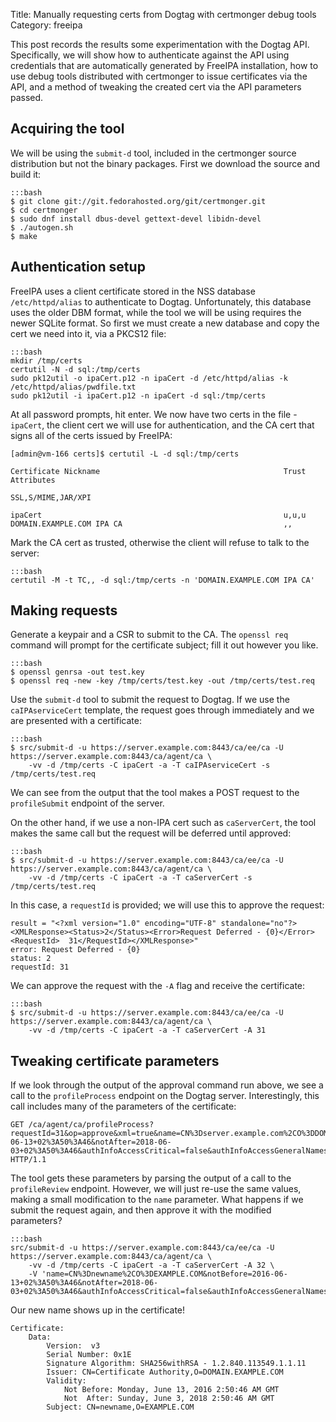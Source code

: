 Title: Manually requesting certs from Dogtag with certmonger debug tools
Category: freeipa

This post records the results some experimentation with the Dogtag API. Specifically, we will show how to authenticate against the API using credentials that are automatically generated by FreeIPA installation, how to use debug tools distributed with certmonger to issue certificates via the API, and a method of tweaking the created cert via the API parameters passed.

## Acquiring the tool
We will be using the `submit-d` tool, included in the certmonger source distribution but not the binary packages. First we download the source and build it:

    :::bash
    $ git clone git://git.fedorahosted.org/git/certmonger.git
    $ cd certmonger
    $ sudo dnf install dbus-devel gettext-devel libidn-devel
    $ ./autogen.sh
    $ make

## Authentication setup
FreeIPA uses a client certificate stored in the NSS database `/etc/httpd/alias` to authenticate to Dogtag. Unfortunately, this database uses the older DBM format, while the tool we will be using requires the newer SQLite format. So first we must create a new database and copy the cert we need into it, via a PKCS12 file:

    :::bash
    mkdir /tmp/certs
    certutil -N -d sql:/tmp/certs
    sudo pk12util -o ipaCert.p12 -n ipaCert -d /etc/httpd/alias -k /etc/httpd/alias/pwdfile.txt
    sudo pk12util -i ipaCert.p12 -n ipaCert -d sql:/tmp/certs

At all password prompts, hit enter. We now have two certs in the file - `ipaCert`, the client cert we will use for authentication, and the CA cert that signs all of the certs issued by FreeIPA:

    [admin@vm-166 certs]$ certutil -L -d sql:/tmp/certs

    Certificate Nickname                                         Trust Attributes
                                                                 SSL,S/MIME,JAR/XPI

    ipaCert                                                      u,u,u
    DOMAIN.EXAMPLE.COM IPA CA                                    ,,

Mark the CA cert as trusted, otherwise the client will refuse to talk to the server:

    :::bash
    certutil -M -t TC,, -d sql:/tmp/certs -n 'DOMAIN.EXAMPLE.COM IPA CA'

## Making requests
Generate a keypair and a CSR to submit to the CA. The `openssl req` command will prompt for the certificate subject; fill it out however you like.

    :::bash
    $ openssl genrsa -out test.key
    $ openssl req -new -key /tmp/certs/test.key -out /tmp/certs/test.req

Use the `submit-d` tool to submit the request to Dogtag. If we use the `caIPAserviceCert` template, the request goes through immediately and we are presented with a certificate:

    :::bash
    $ src/submit-d -u https://server.example.com:8443/ca/ee/ca -U https://server.example.com:8443/ca/agent/ca \
        -vv -d /tmp/certs -C ipaCert -a -T caIPAserviceCert -s /tmp/certs/test.req

We can see from the output that the tool makes a POST request to the `profileSubmit` endpoint of the server.

On the other hand, if we use a non-IPA cert such as `caServerCert`, the tool makes the same call but the request will be deferred until approved:

    :::bash
    $ src/submit-d -u https://server.example.com:8443/ca/ee/ca -U https://server.example.com:8443/ca/agent/ca \
        -vv -d /tmp/certs -C ipaCert -a -T caServerCert -s /tmp/certs/test.req

In this case, a `requestId` is provided; we will use this to approve the request:

    result = "<?xml version="1.0" encoding="UTF-8" standalone="no"?><XMLResponse><Status>2</Status><Error>Request Deferred - {0}</Error><RequestId>  31</RequestId></XMLResponse>"
    error: Request Deferred - {0}
    status: 2
    requestId: 31

We can approve the request with the `-A` flag and receive the certificate:

    :::bash
    $ src/submit-d -u https://server.example.com:8443/ca/ee/ca -U https://server.example.com:8443/ca/agent/ca \
        -vv -d /tmp/certs -C ipaCert -a -T caServerCert -A 31

## Tweaking certificate parameters
If we look through the output of the approval command run above, we see a call to the `profileProcess` endpoint on the Dogtag server. Interestingly, this call includes many of the parameters of the certificate:

    GET /ca/agent/ca/profileProcess?requestId=31&op=approve&xml=true&name=CN%3Dserver.example.com%2CO%3DDOMAIN.EXAMPLE.COM&notBefore=2016-06-13+02%3A50%3A46&notAfter=2018-06-03+02%3A50%3A46&authInfoAccessCritical=false&authInfoAccessGeneralNames=Record+%230%0AMethod%3A1.3.6.1.5.5.7.48.1%0ALocation+Type%3AURIName%0ALocation%3Ahttp%3A%2F%2Fserver.example.com%3A80%2Fca%2Focsp%0AEnable%3Atrue&keyUsageCritical=true&keyUsageDigitalSignature=true&keyUsageNonRepudiation=true&keyUsageKeyEncipherment=true&keyUsageDataEncipherment=true&keyUsageKeyAgreement=false&keyUsageKeyCertSign=false&keyUsageCrlSign=false&keyUsageEncipherOnly=false&keyUsageDecipherOnly=false&exKeyUsageCritical=false&exKeyUsageOIDs=1.3.6.1.5.5.7.3.1%2C1.3.6.1.5.5.7.3.2&signingAlg=SHA256withRSA HTTP/1.1

The tool gets these parameters by parsing the output of a call to the `profileReview` endpoint. However, we will just re-use the same values, making a small modification to the `name` parameter.
What happens if we submit the request again, and then approve it with the modified parameters?

    :::bash
    src/submit-d -u https://server.example.com:8443/ca/ee/ca -U https://server.example.com:8443/ca/agent/ca \
        -vv -d /tmp/certs -C ipaCert -a -T caServerCert -A 32 \
        -V 'name=CN%3Dnewname%2CO%3DEXAMPLE.COM&notBefore=2016-06-13+02%3A50%3A46&notAfter=2018-06-03+02%3A50%3A46&authInfoAccessCritical=false&authInfoAccessGeneralNames=Record+%230%0AMethod%3A1.3.6.1.5.5.7.48.1%0ALocation+Type%3AURIName%0ALocation%3Ahttp%3A%2F%2Fserver.example.com%3A80%2Fca%2Focsp%0AEnable%3Atrue&keyUsageCritical=true&keyUsageDigitalSignature=true&keyUsageNonRepudiation=true&keyUsageKeyEncipherment=true&keyUsageDataEncipherment=true&keyUsageKeyAgreement=false&keyUsageKeyCertSign=false&keyUsageCrlSign=false&keyUsageEncipherOnly=false&keyUsageDecipherOnly=false&exKeyUsageCritical=false&exKeyUsageOIDs=1.3.6.1.5.5.7.3.1%2C1.3.6.1.5.5.7.3.2&signingAlg=SHA256withRSA'

Our new name shows up in the certificate!

    Certificate:
        Data:
            Version:  v3
            Serial Number: 0x1E
            Signature Algorithm: SHA256withRSA - 1.2.840.113549.1.1.11
            Issuer: CN=Certificate Authority,O=DOMAIN.EXAMPLE.COM
            Validity:
                Not Before: Monday, June 13, 2016 2:50:46 AM GMT
                Not  After: Sunday, June 3, 2018 2:50:46 AM GMT
            Subject: CN=newname,O=EXAMPLE.COM
